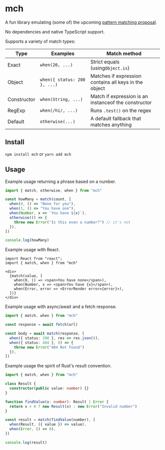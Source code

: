 # mch

A fun library emulating (some of) the upcoming [pattern matching proposal](https://github.com/tc39/proposal-pattern-matching).

No dependencies and native TypeScript support.

Supports a variety of match types:

| Type        | Examples                     | Match method                                          |
| ----------- | ---------------------------- | ----------------------------------------------------- |
| Exact       | `when(20, ...)`              | Strict equals (using`Object.is`)                      |
| Object      | `when({ status: 200 }, ...)` | Matches if expression contains all keys in the object |
| Constructor | `when(String, ...)`          | Match if expression is an instanceof the constructor  |
| RegExp      | `when(/hi/, ...)`            | Runs `.test()` on the regex                           |
| Default     | `otherwise(...)`             | A default fallback that matches anything              |

## Install

`npm install mch` or `yarn add mch`

## Usage

Example usage returning a phrase based on a number.

```ts
import { match, otherwise, when } from "mch"

const howMany = match(count, [
  when(0, () => "None for you"),
  when(1, () => "You have one"),
  when(Number, x => `You have ${x}`),
  otherwise(() => {
    throw new Error("Is this even a number?") // it's not
  }),
])

console.log(howMany)
```

Example usage with React.

```tsx
import React from "react";
import { match, when } from "mch"

<div>
  {match(value, [
    when(0, () => <span>You have none</span>),
    when(Number, x => <span>You have {x}</span>),
    when(Error, error => <ErrorRender error={error}>),
  ])}
</div>
```

Example usage with async/await and a fetch response.

```ts
import { match, when } from "mch"

const response = await fetch(url)

const body = await match(response, [
  when({ status: 200 }, res => res.json()),
  when({ status: 404 }, () => {
    throw new Error("404 Not Found")
  }),
])
```

Example usage the spirit of Rust's result convention.

```ts
import { match, when } from "mch"

class Result {
  constructor(public value: number) {}
}

function findValue(x: number): Result | Error {
  return x > 0 ? new Result(x) : new Error("Invalid number")
}

const result = match(findValue(number), [
  when(Result, ({ value }) => value),
  when(Error, () => 0),
])

console.log(result)
```
